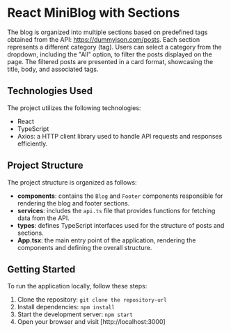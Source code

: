 # React MiniBlog with Sections

The blog is organized into multiple sections based on predefined tags obtained from the API: <https://dummyjson.com/posts>.
Each section represents a different category (tag). Users can select a category from the dropdown, including the "All" option, to filter the posts displayed on the page.
The filtered posts are presented in a card format, showcasing the title, body, and associated tags.

## Technologies Used

The project utilizes the following technologies:

- React
- TypeScript
- Axios: a HTTP client library used to handle API requests and responses efficiently.

## Project Structure

The project structure is organized as follows:

- **components**: contains the `Blog` and `Footer` components responsible for rendering the blog and footer sections.
- **services**: includes the `api.ts` file that provides functions for fetching data from the API.
- **types**: defines TypeScript interfaces used for the structure of posts and sections.
- **App.tsx**: the main entry point of the application, rendering the components and defining the overall structure.

## Getting Started

To run the application locally, follow these steps:

1. Clone the repository: `git clone the repository-url`
2. Install dependencies: `npm install`
3. Start the development server: `npm start`
4. Open your browser and visit [http://localhost:3000]
